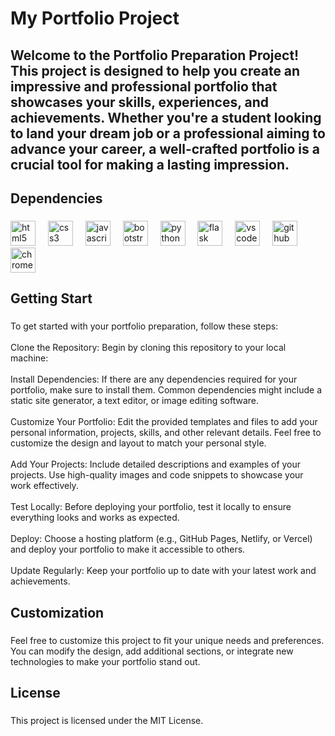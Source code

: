 <h1 align="left">My Portfolio Project</h1>

###

<h2 align="left">Welcome to the Portfolio Preparation Project! <br>This project is designed to help you create an impressive and professional portfolio that showcases your skills, experiences, and achievements. Whether you're a student looking to land your dream job or a professional aiming to advance your career, a well-crafted portfolio is a crucial tool for making a lasting impression.</h2>

###

<h2 align="left">Dependencies</h2>

###

<div align="left">
  <img src="https://cdn.jsdelivr.net/gh/devicons/devicon/icons/html5/html5-original.svg" height="40" alt="html5 logo"  />
  <img width="12" />
  <img src="https://cdn.jsdelivr.net/gh/devicons/devicon/icons/css3/css3-original.svg" height="40" alt="css3 logo"  />
  <img width="12" />
  <img src="https://cdn.jsdelivr.net/gh/devicons/devicon/icons/javascript/javascript-original.svg" height="40" alt="javascript logo"  />
  <img width="12" />
  <img src="https://cdn.jsdelivr.net/gh/devicons/devicon/icons/bootstrap/bootstrap-original.svg" height="40" alt="bootstrap logo"  />
  <img width="12" />
  <img src="https://cdn.jsdelivr.net/gh/devicons/devicon/icons/python/python-original.svg" height="40" alt="python logo"  />
  <img width="12" />
  <img src="https://cdn.jsdelivr.net/gh/devicons/devicon/icons/flask/flask-original.svg" height="40" alt="flask logo"  />
  <img width="12" />
  <img src="https://cdn.jsdelivr.net/gh/devicons/devicon/icons/vscode/vscode-original.svg" height="40" alt="vscode logo"  />
  <img width="12" />
  <img src="https://cdn.jsdelivr.net/gh/devicons/devicon/icons/github/github-original.svg" height="40" alt="github logo"  />
  <img width="12" />
  <img src="https://cdn.jsdelivr.net/gh/devicons/devicon/icons/chrome/chrome-original.svg" height="40" alt="chrome logo"  />
</div>

###

<h2 align="left">Getting Start</h2>

###

<p align="left">To get started with your portfolio preparation, follow these steps:<br><br>Clone the Repository: Begin by cloning this repository to your local machine:<br><br>Install Dependencies: If there are any dependencies required for your portfolio, make sure to install them. Common dependencies might include a static site generator, a text editor, or image editing software.<br><br>Customize Your Portfolio: Edit the provided templates and files to add your personal information, projects, skills, and other relevant details. Feel free to customize the design and layout to match your personal style.<br><br>Add Your Projects: Include detailed descriptions and examples of your projects. Use high-quality images and code snippets to showcase your work effectively.<br><br>Test Locally: Before deploying your portfolio, test it locally to ensure everything looks and works as expected.<br><br>Deploy: Choose a hosting platform (e.g., GitHub Pages, Netlify, or Vercel) and deploy your portfolio to make it accessible to others.<br><br>Update Regularly: Keep your portfolio up to date with your latest work and achievements.</p>

###

<h2 align="left">Customization</h2>

###

<p align="left">Feel free to customize this project to fit your unique needs and preferences.<br> You can modify the design, add additional sections, or integrate new technologies to make your portfolio stand out.</p>

###

<h2 align="left">License</h2>

###

<p align="left">This project is licensed under the MIT License.</p>

###
